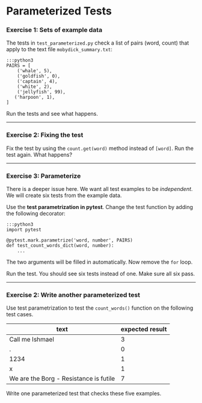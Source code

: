 
# Parameterized Tests

### Exercise 1: Sets of example data

The tests in `test_parameterized.py` check a list of pairs (word, count) that apply to the text file `mobydick_summary.txt`:

    :::python3
    PAIRS = [
        ('whale', 5),
        ('goldfish', 0),
        ('captain', 4),
        ('white', 2),
        ('jellyfish', 99),
       ('harpoon', 1),
    ]

Run the tests and see what happens.

----

### Exercise 2: Fixing the test

Fix the test by using the `count.get(word)` method instead of `[word]`.
Run the test again. What happens?

----

### Exercise 3: Parameterize

There is a deeper issue here. We want all test examples to be *independent*.
We will create six tests from the example data.

Use the **test parametrization in pytest**.
Change the test function by adding the following decorator:

    :::python3
    import pytest

    @pytest.mark.parametrize('word, number', PAIRS)
    def test_count_words_dict(word, number):
        ...

The two arguments will be filled in automatically.
Now remove the `for` loop.

Run the test.
You should see six tests instead of one.
Make sure all six pass.

----

### Exercise 2: Write another parameterized test

Use test parametrization to test the `count_words()` function on the following test cases.

| text | expected result |
|----------|------|
| Call me Ishmael | 3 |
| . | 0  |
| 1234 | 1 |
| x | 1 |
| We are the Borg - Resistance is futile | 7  |

Write one parameterized test that checks these five examples.
